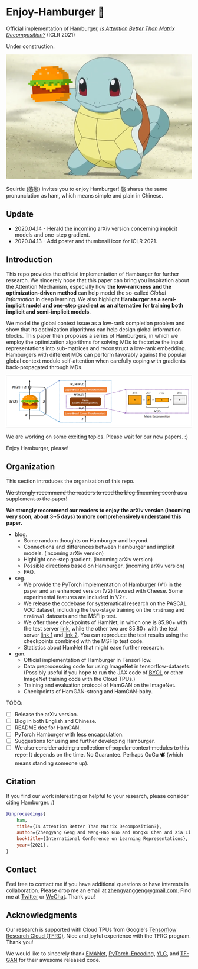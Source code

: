 # Enjoy-Hamburger 🍔

Official implementation of Hamburger, *[Is Attention Better Than Matrix Decomposition?](https://openreview.net/forum?id=1FvkSpWosOl)* (ICLR 2021)

Under construction.

![icon](pre/Ham_icon.png)

Squirtle (憨憨) invites you to enjoy Hamburger! 憨 shares the same pronunciation as ham, which means simple and plain in Chinese.

## Update

- 2020.04.14 - Herald the incoming arXiv version concerning implicit models and one-step gradient.
- 2020.04.13 - Add poster and thumbnail icon for ICLR 2021.

## Introduction

This repo provides the official implementation of Hamburger for further research. We sincerely hope that this paper can bring you inspiration about the Attention Mechanism, especially how **the low-rankness and the optimization-driven method** can help model the so-called *Global Information* in deep learning. We also highlight **Hamburger as a semi-implicit model and one-step gradient as an alternative for training both implicit and semi-implicit models**.

We model the global context issue as a low-rank completion problem and show that its optimization algorithms can help design global information blocks. This paper then proposes a series of Hamburgers, in which we employ the optimization algorithms for solving MDs to factorize the input representations into sub-matrices and reconstruct a low-rank embedding. Hamburgers with different MDs can perform favorably against the popular global context module self-attention when carefully coping with gradients back-propagated through MDs.

![contents](assets/Hamburger.jpg)

We are working on some exciting topics. Please wait for our new papers. :)

Enjoy Hamburger, please!

## Organization

This section introduces the organization of this repo.

~~We strongly recommend the readers to read the blog (incoming soon) as a supplement to the paper!~~

**We strongly recommend our readers to enjoy the arXiv version (incoming very soon, about 3~5 days) to more comprehensively understand this paper.**

- blog.
  - Some random thoughts on Hamburger and beyond.
  - Connections and differences between Hamburger and implicit models. (incoming arXiv version)
  - Highlight one-step gradient. (incoming arXiv version)
  - Possible directions based on Hamburger. (incoming arXiv version)
  - FAQ.
- seg.
  - We provide the PyTorch implementation of Hamburger (V1) in the paper and an enhanced version (V2) flavored with Cheese. Some experimental features are included in V2+.
  - We release the codebase for systematical research on the PASCAL VOC dataset, including the two-stage training on the `trainaug` and `trainval` datasets and the MSFlip test.
  - We offer three checkpoints of HamNet, in which one is 85.90+ with the test server [link](http://host.robots.ox.ac.uk:8080/anonymous/NEHYHH.html), while the other two are 85.80+ with the test server [link 1](http://host.robots.ox.ac.uk:8080/anonymous/HEBCIV.html) and [link 2](http://host.robots.ox.ac.uk:8080/anonymous/3VNCPH.html). You can reproduce the test results using the checkpoints combined with the MSFlip test code.
  - Statistics about HamNet that might ease further research.
- gan.
  - Official implementation of Hamburger in TensorFlow.
  - Data preprocessing code for using ImageNet in tensorflow-datasets. (Possibly useful if you hope to run the JAX code of [BYOL](https://github.com/deepmind/deepmind-research/tree/master/byol) or other ImageNet training code with the Cloud TPUs.)
  - Training and evaluation protocol of HamGAN on the ImageNet.
  - Checkpoints of HamGAN-strong and HamGAN-baby.

TODO:

- [ ] Release the arXiv version.
- [ ] Blog in both English and Chinese.
- [ ] README doc for HamGAN.
- [ ] PyTorch Hamburger with less encapsulation.
- [ ] Suggestions for using and further developing Hamburger.
- [ ] ~~We also consider adding a collection of popular context modules to this repo.~~ It depends on the time. No Guarantee. Perhaps GuGu 🕊️ (which means standing someone up).

## Citation

If you find our work interesting or helpful to your research, please consider citing Hamburger. :)

```bib
@inproceedings{
    ham,
    title={Is Attention Better Than Matrix Decomposition?},
    author={Zhengyang Geng and Meng-Hao Guo and Hongxu Chen and Xia Li and Ke Wei and Zhouchen Lin},
    booktitle={International Conference on Learning Representations},
    year={2021},
}
```

## Contact

Feel free to contact me if you have additional questions or have interests in collaboration. Please drop me an email at zhengyanggeng@gmail.com. Find me at [Twitter](https://twitter.com/ZhengyangGeng) or [WeChat](assets/WeChat.jpg). Thank you!

## Acknowledgments

Our research is supported with Cloud TPUs from Google's [Tensorflow Research Cloud (TFRC)](https://www.tensorflow.org/tfrc). Nice and joyful experience with the TFRC program. Thank you!

We would like to sincerely thank [EMANet](https://github.com/XiaLiPKU/EMANet), [PyTorch-Encoding](https://github.com/zhanghang1989/PyTorch-Encoding), [YLG](https://github.com/giannisdaras/ylg/tree/train), and [TF-GAN](https://github.com/tensorflow/gan) for their awesome released code.
